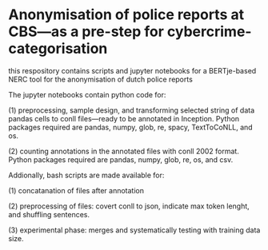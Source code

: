 # Anonymisation of police reports at CBS—as a pre-step for cybercrime-categorisation
this respository contains scripts and jupyter notebooks for a BERTje-based NERC tool for the anonymisation of dutch police reports 

The jupyter notebooks contain python code for:

(1) preprocessing, sample design, and transforming selected string of data pandas cells to conll files—ready to be annotated in Inception. Python packages required are pandas, numpy, glob, re, spacy, TextToCoNLL, and os.

(2) counting annotations in the annotated files with conll 2002 format. Python packages required are pandas, numpy, glob, re, os, and csv.

Addionally, bash scripts are made available for:

(1) concatanation of files after annotation

(2) preprocessing of files: covert conll to json, indicate max token lenght, and shuffling sentences.

(3) experimental phase: merges and systematically testing with training data size.

